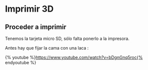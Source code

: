 # Imprimir 3D

## Proceder a imprimir

Tenemos la tarjeta micro SD, sólo falta ponerlo a la impresora.

Antes hay que fijar la cama con una laca :

{% youtube %}https://www.youtube.com/watch?v=bDgnGnq5roc{% endyoutube %}
